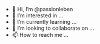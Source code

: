 - 👋 Hi, I’m @passionleben
- 👀 I’m interested in ...
- 🌱 I’m currently learning ...
- 💞️ I’m looking to collaborate on ...
- 📫 How to reach me ...

<!---
passionleben/passionleben is a ✨ special ✨ repository because its `README.md` (this file) appears on your GitHub profile.
You can click the Preview link to take a look at your changes.
--->
